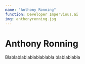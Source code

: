 ```yaml
---
name: "Anthony Ronning"
function: Developer Impervious.ai
img: anthonyronning.jpg
---
```


# Anthony Ronning
 
Blablablablablablablabla
blablablabla

